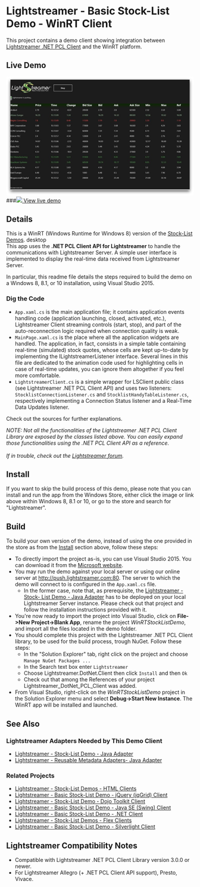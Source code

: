 # Lightstreamer - Basic Stock-List Demo - WinRT Client

<!-- START DESCRIPTION lightstreamer-example-stocklist-client-winrt -->

This project contains a demo client showing integration between [Lightstreamer .NET PCL Client](http://www.lightstreamer.com/api/ls-pcl-client/latest/) and the WinRT platform.

## Live Demo

[![screenshot](screen_wp_large.png)](http://apps.microsoft.com/webpdp/en-US/app/lightstreamer-stock-list-demo/8467d915-5499-44b7-8d20-93baaf916682)<br>
###[![](http://demos.lightstreamer.com/site/img/play.png) View live demo](http://apps.microsoft.com/webpdp/en-US/app/lightstreamer-stock-list-demo/8467d915-5499-44b7-8d20-93baaf916682)<br>

## Details

This is a WinRT (Windows Runtime for Windows 8) version of the [Stock-List Demos](https://github.com/Lightstreamer/Lightstreamer-example-Stocklist-client-javascript). desktop<br>
This app uses the <b>.NET PCL Client API for Lightstreamer</b> to handle the communications with Lightstreamer Server. A simple user interface is implemented to display the real-time data received from Lightstreamer Server.

In particular, this readme file details the steps required to build the demo on a Windows 8, 8.1, or 10 installation, using Visual Studio 2015.

### Dig the Code

* `App.xaml.cs` is the main application file; it contains application events handling code (application launching, closed, activated, etc.), Lightstreamer Client streaming controls (start, stop), and part of the auto-reconnection logic required when connection quality is weak.
* `MainPage.xaml.cs` is the place where all the application widgets are handled. The application, in fact, consists in a simple table containing real-time (simulated) stock quotes, whose cells are kept up-to-date by implementing the ILightstreamerListener interface.
Several lines in this file are dedicated to the animation code used for highlighting cells in case of real-time updates, you can ignore them altogether if you feel more comfortable.
* `LightstreamerClient.cs` is a simple wrapper for LSClient public class (see Lightstreamer .NET PCL Client API) and uses two listeners: `StocklistConnectionListener.cs` and `StocklistHandyTableListener.cs`, respectively implementing a Connection Status listener and a Real-Time Data Updates listener.
  
Check out the sources for further explanations.<br>

<i>NOTE: Not all the functionalities of the Lightstreamer .NET PCL Client Library are exposed by the classes listed above. You can easily expand those functionalities using the .NET PCL Client API as a reference.<br>  
If in trouble, check out the [Lightstreamer forum](http://forums.lightstreamer.com/).</i>

<!-- END DESCRIPTION lightstreamer-example-stocklist-client-winrt -->

## Install

If you want to skip the build process of this demo, please note that you can install and run the app from the Windows Store, either click the image or link above within Windows 8, 8.1 or 10, or go to the store and search for "Lightstreamer".<br>

## Build 

To build your own version of the demo, instead of using the one provided in the store as from the [Install](https://github.com/Lightstreamer/Lightstreamer-example-StockList-client-winrt#install) section above, follow these steps:

* To directly import the project as-is, you can use Visual Studio 2015. You can download it from the [Microsoft website](https://www.visualstudio.com/it/downloads/).<br>
* You may run the demo against your local server or using our online server at http://push.lightstreamer.com:80. The server to which the demo will connect to is configured in the `App.xaml.cs` file.<br>
  * In the former case, note that, as prerequisite, the [Lightstreamer - Stock- List Demo - Java Adapter](https://github.com/Lightstreamer/Lightstreamer-example-Stocklist-adapter-java) has to be deployed on your local Lightstreamer Server instance. Please check out that project and follow the installation instructions provided with it.
* You're now ready to import the project into Visual Studio, click on <b>File->New Project->Blank App</b>, rename the project *WinRTStockListDemo*, and import all the files located in the demo folder.
* You should complete this project with the Lightstreamer .NET PCL Client library, to be used for the build process, trough NuGet. Follow these steps:
	* In the "Solution Explorer" tab, right click on the project and choose `Manage NuGet Packages ...`
	* In the Search text box enter `Lightstreamer`
	* Choose Lightstreamer.DotNet.Client then click `Install` and then `Ok`
	* Check out that among the References of your project Lightstreamer_DotNet_PCL_Client was added.
* From Visual Studio, right-click on the *WinRTStockListDemo* project in the Solution Explorer menu and select <b>Debug->Start New Instance</b>. The WinRT app will be installed and launched.

## See Also

### Lightstreamer Adapters Needed by This Demo Client

<!-- START RELATED_ENTRIES -->
* [Lightstreamer - Stock-List Demo - Java Adapter](https://github.com/Lightstreamer/Lightstreamer-example-Stocklist-adapter-java)
* [Lightstreamer - Reusable Metadata Adapters- Java Adapter](https://github.com/Lightstreamer/Lightstreamer-example-ReusableMetadata-adapter-java)

<!-- END RELATED_ENTRIES -->

### Related Projects

* [Lightstreamer - Stock-List Demos - HTML Clients](https://github.com/Lightstreamer/Lightstreamer-example-Stocklist-client-javascript)
* [Lightstreamer - Basic Stock-List Demo - jQuery (jqGrid) Client](https://github.com/Lightstreamer/Lightstreamer-example-StockList-client-jquery)
* [Lightstreamer - Stock-List Demo - Dojo Toolkit Client](https://github.com/Lightstreamer/Lightstreamer-example-StockList-client-dojo)
* [Lightstreamer - Basic Stock-List Demo - Java SE (Swing) Client](https://github.com/Lightstreamer/Lightstreamer-example-StockList-client-java)
* [Lightstreamer - Basic Stock-List Demo - .NET Client](https://github.com/Lightstreamer/Lightstreamer-example-StockList-client-dotnet)
* [Lightstreamer - Stock-List Demos - Flex Clients](https://github.com/Lightstreamer/Lightstreamer-example-StockList-client-flex)
* [Lightstreamer - Basic Stock-List Demo - Silverlight Client](https://github.com/Lightstreamer/Lightstreamer-example-StockList-client-silverlight)

## Lightstreamer Compatibility Notes 

* Compatible with Lightstreamer .NET PCL Client Library version 3.0.0 or newer.
* For Lightstreamer Allegro (+ .NET PCL Client API support), Presto, Vivace.
